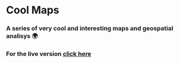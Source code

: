 # Cool Maps
### A series of very cool and interesting maps and geospatial analisys 🌍
### For the live version [click here](https://diegovargasg.github.io/coolmaps/)
